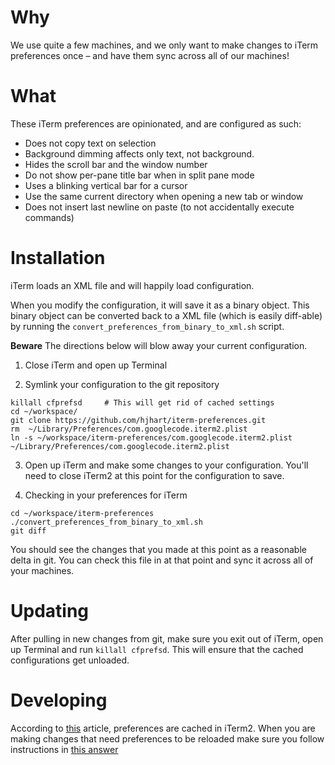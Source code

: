 # Why

We use quite a few machines, and we only want to make changes to iTerm preferences once – and have them sync across all of our machines!

# What

These iTerm preferences are opinionated, and are configured as such:

* Does not copy text on selection
* Background dimming affects only text, not background. 
* Hides the scroll bar and the window number
* Do not show per-pane title bar when in split pane mode
* Uses a blinking vertical bar for a cursor
* Use the same current directory when opening a new tab or window
* Does not insert last newline on paste (to not accidentally execute commands)

# Installation

iTerm loads an XML file and will happily load configuration. 

When you modify the configuration, it will save it as a binary object. This binary object can be converted back to a XML file (which is easily diff-able) by running the `convert_preferences_from_binary_to_xml.sh` script.

**Beware** The directions below will blow away your current configuration.

1. Close iTerm and open up Terminal

2. Symlink your configuration to the git repository

```
killall cfprefsd     # This will get rid of cached settings
cd ~/workspace/
git clone https://github.com/hjhart/iterm-preferences.git
rm  ~/Library/Preferences/com.googlecode.iterm2.plist
ln -s ~/workspace/iterm-preferences/com.googlecode.iterm2.plist ~/Library/Preferences/com.googlecode.iterm2.plist
```

3. Open up iTerm and make some changes to your configuration. You'll need to close iTerm2 at this point for the configuration to save.

4. Checking in your preferences for iTerm

```
cd ~/workspace/iterm-preferences
./convert_preferences_from_binary_to_xml.sh
git diff
```

You should see the changes that you made at this point as a reasonable delta in git. You can check this file in at that point and sync it across all of your machines.

# Updating

After pulling in new changes from git, make sure you exit out of iTerm, open up Terminal and run `killall cfprefsd`. This will ensure that the cached configurations get unloaded. 

# Developing

According to [this](http://apple.stackexchange.com/questions/111534/iterm2-doesnt-read-com-googlecode-iterm2-plist?answertab=active#tab-top) article, preferences are cached in iTerm2. When you are making changes that need preferences to be reloaded make sure you follow instructions in [this answer](http://apple.stackexchange.com/a/111559)
